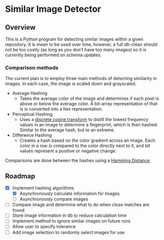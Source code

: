 # Similar Image Detector

## Overview
This is a Python program for detecting similar images within a given repository.
It is mean to be used over time, however, a full db-clean should not be too costly
(as long as you don't have too many images) so it is currently being performed 
on schema updates. 

### Comparison methods
The current plan is to employ three main methods of detecting similarity in images. In 
each case, the image is scaled down and grayscaled.
- Average Hashing
  - Takes the average color of the image and determines if 
  each pixel is above or below the average color. A bit-array representation of that is 
  is converted into a hex representation.
- Perceptual Hashing
  - Uses a [discrete cosine transform](https://en.wikipedia.org/wiki/Discrete_cosine_transform)
  to distill the lowest frequency values in an image to determine a fingerprint, which is then
  hashed. Similar to the average hash, but to an extreme.
- Difference Hashing
  - Creates a hash based on the color gradient across an image. Each color in a row is
  compared to the color directly next to it, and bit values represent a positive or 
  negative change.
  
Comparisons are done between the hashes using a 
[Hamming Distance](https://en.wikipedia.org/wiki/Hamming_distance).

## Roadmap
- [x] Implement hashing algorithms
  - [x] Asynchronously calculate information for images
  - [ ] Asynchronously compare images
- [ ] Compare image and determine what to do when close matches are found
- [ ] Store image information in db to reduce calculation time
- [ ] Implement method to ignore similar images on future runs
- [ ] Allow user to specify tolerance
- [ ] Add image selection to randomly select images for use 